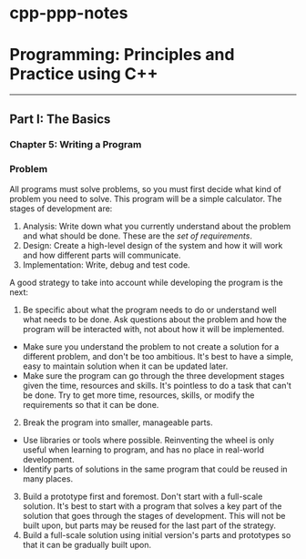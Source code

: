 # cpp-ppp-notes
# Programming: Principles and Practice using C++
---
## Part I: The Basics
### Chapter 5: Writing a Program
### Problem
All programs must solve problems, so you must first decide what kind of problem you need to solve. This program will be a simple calculator. The stages of development are:
1. Analysis: Write down what you currently understand about the problem and what should be done. These are the *set of requirements*.
2. Design: Create a high-level design of the system and how it will work and how different parts will communicate.
3. Implementation: Write, debug and test code.

A good strategy to take into account while developing the program is the next:
1. Be specific about what the program needs to do or understand well what needs to be done. Ask questions about the problem and how the program will be interacted with, not about how it will be implemented.
- Make sure you understand the problem to not create a solution for a different problem, and don't be too ambitious. It's best to have a simple, easy to maintain solution when it can be updated later.
- Make sure the program can go through the three development stages given the time, resources and skills. It's pointless to do a task that can't be done. Try to get more time, resources, skills, or modify the requirements so that it can be done.
2. Break the program into smaller, manageable parts.
- Use libraries or tools where possible. Reinventing the wheel is only useful when learning to program, and has no place in real-world development.
- Identify parts of solutions in the same program that could be reused in many places.
3. Build a prototype first and foremost. Don't start with a full-scale solution. It's best to start with a program that solves a key part of the solution that goes through the stages of development. This will not be built upon, but parts may be reused for the last part of the strategy.
4. Build a full-scale solution using initial version's parts and prototypes so that it can be gradually built upon.
